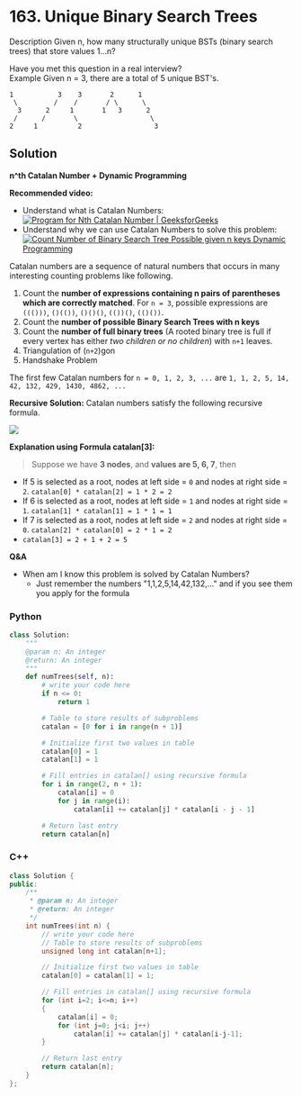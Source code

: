 # 163. Unique Binary Search Trees

Description
Given n, how many structurally unique BSTs (binary search trees) that store values 1...n?

Have you met this question in a real interview?  
Example
Given n = 3, there are a total of 5 unique BST's.

```
1           3    3       2      1
 \         /    /       / \      \
  3      2     1       1   3      2
 /      /       \                  \
2     1          2                  3
```


## Solution

**n^th Catalan Number + Dynamic Programming**

**Recommended video:**

- Understand what is Catalan Numbers: [![Program for Nth Catalan Number | GeeksforGeeks](https://img.youtube.com/vi/2NZF2UKyh0g/0.jpg)](https://www.youtube.com/watch?v=2NZF2UKyh0g)
- Understand why we can use Catalan Numbers to solve this problem: [![Count Number of Binary Search Tree Possible given n keys Dynamic Programming](https://img.youtube.com/vi/YDf982Lb84o/0.jpg)](https://www.youtube.com/watch?v=YDf982Lb84o)

Catalan numbers are a sequence of natural numbers that occurs in many interesting counting problems like following.

1. Count the **number of expressions containing n pairs of parentheses which are correctly matched**. For `n = 3`, possible expressions are `((()))`, `()(())`, `()()()`, `(())()`, `(()())`.
2. Count the **number of possible Binary Search Trees with n keys**
3. Count the **number of full binary trees** (A rooted binary tree is full if every vertex has either *two children or no children*) with `n+1` leaves.
4. Triangulation of (`n+2`)gon
5. Handshake Problem

The first few Catalan numbers for `n = 0, 1, 2, 3, ...` are `1, 1, 2, 5, 14, 42, 132, 429, 1430, 4862, ...`

**Recursive Solution:**
Catalan numbers satisfy the following recursive formula.

![](https://www.geeksforgeeks.org/wp-content/ql-cache/quicklatex.com-5caf1032c7225d073dd41cd7a9fa4e38_l3.svg)

**Explanation using Formula catalan[3]:**

> Suppose we have **3 nodes**, and **values are 5, 6, 7**, then

- If 5 is selected as a root, nodes at left side = `0` and nodes at right side = `2`. `catalan[0] * catalan[2] = 1 * 2 = 2`
- If 6 is selected as a root, nodes at left side = `1` and nodes at right side = `1`. `catalan[1] * catalan[1] = 1 * 1 = 1`
- If 7 is selected as a root, nodes at left side = `2` and nodes at right side = `0`. `catalan[2] * catalan[0] = 2 * 1 = 2`
- `catalan[3] = 2 + 1 + 2 = 5`

**Q&A**
- When am I know this problem is solved by Catalan Numbers?
  - Just remember the numbers "1,1,2,5,14,42,132,..." and if you see them you apply for the formula


### Python

```python
class Solution:
    """
    @param n: An integer
    @return: An integer
    """
    def numTrees(self, n):
        # write your code here
        if n <= 0:
            return 1

        # Table to store results of subproblems
        catalan = [0 for i in range(n + 1)]

        # Initialize first two values in table
        catalan[0] = 1
        catalan[1] = 1

        # Fill entries in catalan[] using recursive formula
        for i in range(2, n + 1):
            catalan[i] = 0
            for j in range(i):
                catalan[i] += catalan[j] * catalan[i - j - 1]

        # Return last entry
        return catalan[n]
```

### C++

```cpp
class Solution {
public:
    /**
     * @param n: An integer
     * @return: An integer
     */
    int numTrees(int n) {
        // write your code here
        // Table to store results of subproblems
        unsigned long int catalan[n+1];

        // Initialize first two values in table
        catalan[0] = catalan[1] = 1;

        // Fill entries in catalan[] using recursive formula
        for (int i=2; i<=n; i++)
        {
            catalan[i] = 0;
            for (int j=0; j<i; j++)
                catalan[i] += catalan[j] * catalan[i-j-1];
        }

        // Return last entry
        return catalan[n];
    }
};

```
